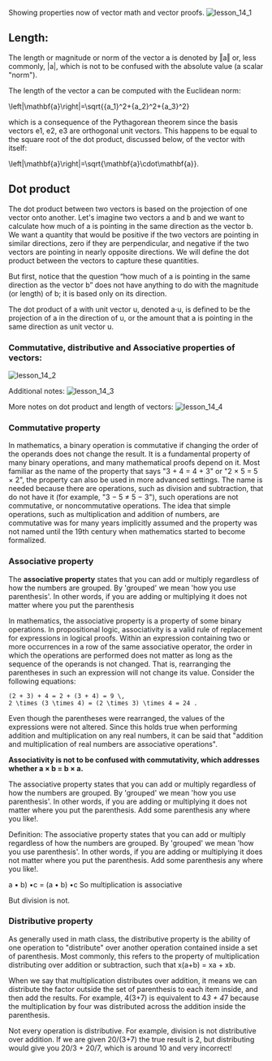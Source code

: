 Showing properties now of vector math and vector proofs.
![lesson_14_1](lesson_14_1.jpeg)

## Length:
The length or magnitude or norm of the vector a is denoted by ‖a‖ or, less commonly, |a|, which is not to be confused with the absolute value (a scalar "norm").

The length of the vector a can be computed with the Euclidean norm:

\left\|\mathbf{a}\right\|=\sqrt{{a_1}^2+{a_2}^2+{a_3}^2}

which is a consequence of the Pythagorean theorem since the basis vectors e1, e2, e3 are orthogonal unit vectors.
This happens to be equal to the square root of the dot product, discussed below, of the vector with itself:

\left\|\mathbf{a}\right\|=\sqrt{\mathbf{a}\cdot\mathbf{a}}.


## Dot product
The dot product between two vectors is based on the projection of one vector onto another. Let's imagine two vectors a and b and we want to calculate how much of a is pointing in the same direction as the vector b. We want a quantity that would be positive if the two vectors are pointing in similar directions, zero if they are perpendicular, and negative if the two vectors are pointing in nearly opposite directions. We will define the dot product between the vectors to capture these quantities.

But first, notice that the question “how much of a is pointing in the same direction as the vector b” does not have anything to do with the magnitude (or length) of b; it is based only on its direction.

The dot product of a with unit vector u, denoted a⋅u, is defined to be the projection of a in the direction of u, or the amount that a is pointing in the same direction as unit vector u. 

### Commutative, distributive and Associative properties of vectors:
![lesson_14_2](lesson_14_2.jpeg)

Additional notes:
![lesson_14_3](lesson_14_3.jpeg)

More notes on dot product and length of vectors:
![lesson_14_4](lesson_14_4.jpeg)

### Commutative property
In mathematics, a binary operation is commutative if changing the order of the operands does not change the result. It is a fundamental property of many binary operations, and many mathematical proofs depend on it. Most familiar as the name of the property that says "3 + 4 = 4 + 3" or "2 × 5 = 5 × 2", the property can also be used in more advanced settings. The name is needed because there are operations, such as division and subtraction, that do not have it (for example, "3 − 5 ≠ 5 − 3"), such operations are not commutative, or noncommutative operations. The idea that simple operations, such as multiplication and addition of numbers, are commutative was for many years implicitly assumed and the property was not named until the 19th century when mathematics started to become formalized.


### Associative property

The **associative property** states that you can add or multiply regardless of how the numbers are grouped. By 'grouped' we mean 'how you use parenthesis'. In other words, if you are adding or multiplying it does not matter where you put the parenthesis

In mathematics, the associative property is a property of some binary operations. In propositional logic, associativity is a valid rule of replacement for expressions in logical proofs.
Within an expression containing two or more occurrences in a row of the same associative operator, the order in which the operations are performed does not matter as long as the sequence of the operands is not changed. That is, rearranging the parentheses in such an expression will not change its value. Consider the following equations:

```
(2 + 3) + 4 = 2 + (3 + 4) = 9 \,
2 \times (3 \times 4) = (2 \times 3) \times 4 = 24 .
```

Even though the parentheses were rearranged, the values of the expressions were not altered. Since this holds true when performing addition and multiplication on any real numbers, it can be said that "addition and multiplication of real numbers are associative operations".

**Associativity is not to be confused with commutativity, which addresses whether a × b = b × a.**

The associative property states that you can add or multiply regardless of how the numbers are grouped. By 'grouped' we mean 'how you use parenthesis'. In other words, if you are adding or multiplying it does not matter where you put the parenthesis. Add some parenthesis any where you like!.

Definition: The associative property states that you can add or multiply regardless of how the numbers are grouped. By 'grouped' we mean 'how you use parenthesis'. In other words, if you are adding or multiplying it does not matter where you put the parenthesis. Add some parenthesis any where you like!.

a • b) •c = (a • b) •c
So multiplication is associative

But division is not.


### Distributive property

As generally used in math class, the distributive property is the ability of one operation to "distribute" over another operation contained inside a set of parenthesis. Most commonly, this refers to the property of multiplication distributing over addition or subtraction, such that x(a+b) = xa + xb.

When we say that multiplication distributes over addition, it means we can distribute the factor outside the set of parenthesis to each item inside, and then add the results. For example, 4(3+7) is equivalent to 4*3 + 4*7 because the multiplication by four was distributed across the addition inside the parenthesis.

Not every operation is distributive. For example, division is not distributive over addition. If we are given 20/(3+7) the true result is 2, but distributing would give you 20/3 + 20/7, which is around 10 and very incorrect!
